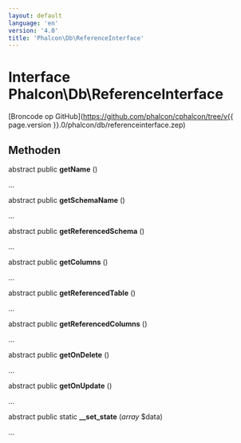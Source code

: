 ```yaml
---
layout: default
language: 'en'
version: '4.0'
title: 'Phalcon\Db\ReferenceInterface'
---
```


# Interface **Phalcon\Db\ReferenceInterface**

[Broncode op GitHub](https://github.com/phalcon/cphalcon/tree/v{{ page.version }}.0/phalcon/db/referenceinterface.zep)

## Methoden

abstract public **getName** ()

...

abstract public **getSchemaName** ()

...

abstract public **getReferencedSchema** ()

...

abstract public **getColumns** ()

...

abstract public **getReferencedTable** ()

...

abstract public **getReferencedColumns** ()

...

abstract public **getOnDelete** ()

...

abstract public **getOnUpdate** ()

...

abstract public static **__set_state** (*array* $data)

...